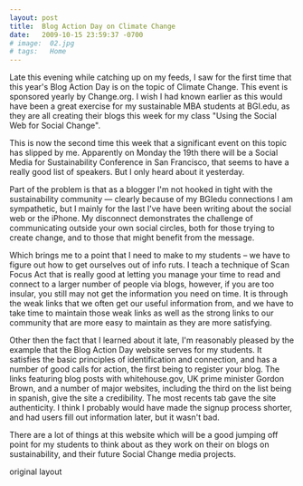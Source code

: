 ```yaml
---
layout: post
title:  Blog Action Day on Climate Change
date:   2009-10-15 23:59:37 -0700
# image:  02.jpg
# tags:   Home
---
```


Late this evening while catching up on my feeds, I saw for the first time that this year's Blog Action Day is on the topic of Climate Change. This event is sponsored yearly by Change.org. I wish I had known earlier as this would have been a great exercise for my sustainable MBA students at BGI.edu, as they are all creating their blogs this week for my class "Using the Social Web for Social Change".

This is now the second time this week that a significant event on this topic has slipped by me. Apparently on Monday the 19th there will be a Social Media for Sustainability Conference in San Francisco, that seems to have a really good list of speakers. But I only heard about it yesterday.

Part of the problem is that as a blogger I'm not hooked in tight with the sustainability community — clearly because of my BGIedu connections I am sympathetic, but I mainly for the last I've have been writing about the social web or the iPhone. My disconnect demonstrates the challenge of communicating outside your own social circles, both for those trying to create change, and to those that might benefit from the message.

Which brings me to a point that I need to make to my students – we have to figure out how to get ourselves out of info ruts. I teach a technique of Scan Focus Act that is really good at letting you manage your time to read and connect to a larger number of people via blogs, however, if you are too insular, you still may not get the information you need on time. It is through the weak links that we often get our useful information from, and we have to take time to maintain those weak links as well as the strong links to our community that are more easy to maintain as they are more satisfying.

Other then the fact that I learned about it late, I'm reasonably pleased by the example that the Blog Action Day website serves for my students. It satisfies the basic principles of identification and connection, and has a number of good calls for action, the first being to register your blog. The links featuring blog posts with whitehouse.gov, UK prime minister Gordon Brown, and a number of major websites, including the third on the list being in spanish, give the site a credibility. The most recents tab gave the site authenticity. I think I probably would have made the signup process shorter, and had users fill out information later, but it wasn't bad. 

There are a lot of things at this website which will be a good jumping off point for my students to think about as they work on their on blogs on sustainability, and their future Social Change media projects.

original layout